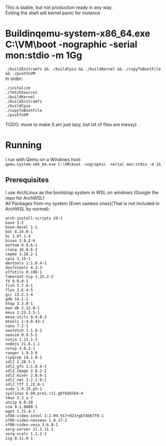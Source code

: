 This is stable, but not production ready in any way. <br>
Exiting the shell will kernel panic for instance
# Buildinqemu-system-x86_64.exe C:\VM\boot -nographic -serial mon:stdio -m 1Gg
```./buildInitramfs && ./buildCpio && ./buildKernel && ./copyToBootFile && ./pushToVM```<br>
In order: <br>
```
./initalize
./fetchSources
./buildKernel
./buildInitramfs
./buildCpio
./copyToBootFile
./pushToVM
```
TODO: move to make (I am just lazy, but lot of files are messy) <br>

# Running
I run with Qemu on a Windows host: <br>
```qemu-system-x86_64.exe C:\VM\boot -nographic -serial mon:stdio -m 1G```

## Prerequisites
I use ArchLinux as the bootstrap system in WSL on windows (Google the repo for ArchWSL)<br>
All Packages from my system (Even useless ones)(That is not included in ArchWSL by normal):
```
arch-install-scripts 28-1
base 3-2
base-devel 1-1
bat 0.24.0-1
bc 1.07.1-4
bison 3.8.2-6
bottom 0.9.6-1
clang 16.0.6-2
cmake 3.28.2-1
cpio 2.15-1
devtools 1:1.0.4-1
dosfstools 4.2-3
elfutils 0.190-1
fakeroot-tcp 1.25.3-2
fd 9.0.0-1
fish 3.7.0-1
flex 2.6.4-5
gcc 13.2.1-4
gdb 14.1-1
htop 3.3.0-1
man-db 2.12.0-1
mesa 1:23.3.5-1
mesa-utils 9.0.0-3
mtools 1:4.0.43-1
nano 7.2-1
neofetch 7.1.0-2
neovim 0.9.5-2
ninja 1.11.1-3
nodejs 21.6.1-1
nvtop 3.0.2-1
ranger 1.9.3-9
ripgrep 14.1.0-1
sdl2 2.28.5-1
sdl2_gfx 1:1.0.4-3
sdl2_image 2.8.2-2
sdl2_mixer 2.8.0-1
sdl2_net 1:2.2.0-1
sdl2_ttf 2.22.0-1
sudo 1.9.15.p5-1
syslinux 6.04.pre2.r11.gbf6db5b4-4
tmux 3.3_a-7
unzip 6.0-20
vim 9.1.0000-1
wget 1.21.4-1
xf86-video-intel 1:2.99.917+923+gb74b67f0-1
xf86-video-nouveau 1.0.17-2
xf86-video-vesa 2.6.0-1
xorg-server 21.1.11-1
xorg-xcalc 1.1.2-1
zig 0.11.0-1
```
